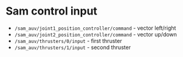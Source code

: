 Sam control input
=================

* `/sam_auv/joint1_position_controller/command` - vector left/right
* `/sam_auv/joint2_position_controller/command` - vector up/down
* `/sam_auv/thrusters/0/input` - first thruster
* `/sam_auv/thrusters/1/input` - second thruster

